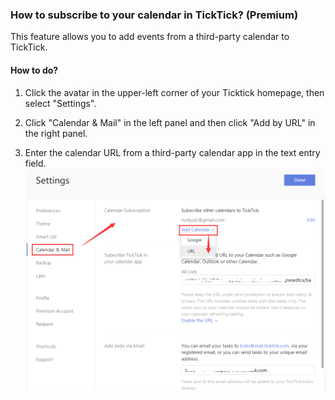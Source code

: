 ### How to subscribe to your calendar in TickTick? (Premium)

This feature allows you to add events from a third-party calendar to TickTick.

#### **How to do?**

1. Click the avatar in the upper-left corner of your Ticktick homepage, then select "Settings".

2. Click "Calendar & Mail" in the left panel and then click "Add by URL" in the right panel.

3. Enter the calendar URL from a third-party calendar app in the text entry field. ![](../../images/ticktick-web-version/calendar-subscription/2.7.2.png)

